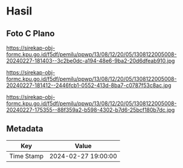 # Hasil

## Foto C Plano

https://sirekap-obj-formc.kpu.go.id/f5df/pemilu/ppwp/13/08/12/20/05/1308122005008-20240227-181403--3c2be0dc-a194-48e6-9ba2-20d6dfeab910.jpg

https://sirekap-obj-formc.kpu.go.id/f5df/pemilu/ppwp/13/08/12/20/05/1308122005008-20240227-181412--2446fcb1-0552-413d-8ba7-c0787f53c8ac.jpg

https://sirekap-obj-formc.kpu.go.id/f5df/pemilu/ppwp/13/08/12/20/05/1308122005008-20240227-175355--88f359a2-b598-4302-b7d6-25bcf180b7dc.jpg


## Metadata

| Key        | Value               |
| ---------- | ------------------- |
| Time Stamp | 2024-02-27 19:00:00 |



